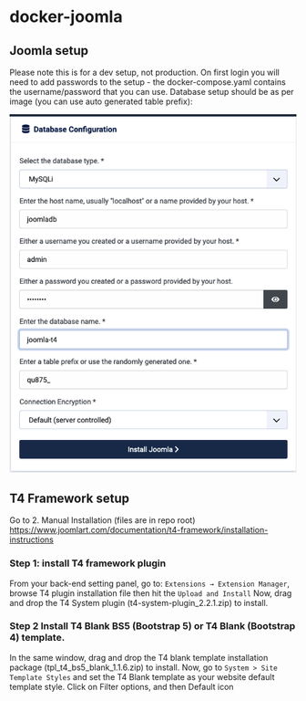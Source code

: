 # docker-joomla

## Joomla setup 
Please note this is for a dev setup, not production.
On first login you will need to add passwords to the setup - the docker-compose.yaml contains the username/password that you can use.
Database setup should be as per image (you can use auto generated table prefix):

![Image](./database-config.png)

## T4 Framework setup
Go to 2. Manual Installation (files are in repo root)
https://www.joomlart.com/documentation/t4-framework/installation-instructions

### Step 1: install T4 framework plugin
From your back-end setting panel, go to: ``Extensions → Extension Manager``, browse T4 plugin installation file then hit the ``Upload and Install``
Now, drag and drop the T4 System plugin (t4-system-plugin_2.2.1.zip) to install.

### Step 2 Install T4 Blank BS5 (Bootstrap 5) or T4 Blank (Bootstrap 4) template.
In the same window, drag and drop the T4 blank template installation package (tpl_t4_bs5_blank_1.1.6.zip) to install.
Now, go to ``System > Site Template Styles`` and set the T4 Blank template as your website default template style.
Click on Filter options, and then Default icon
